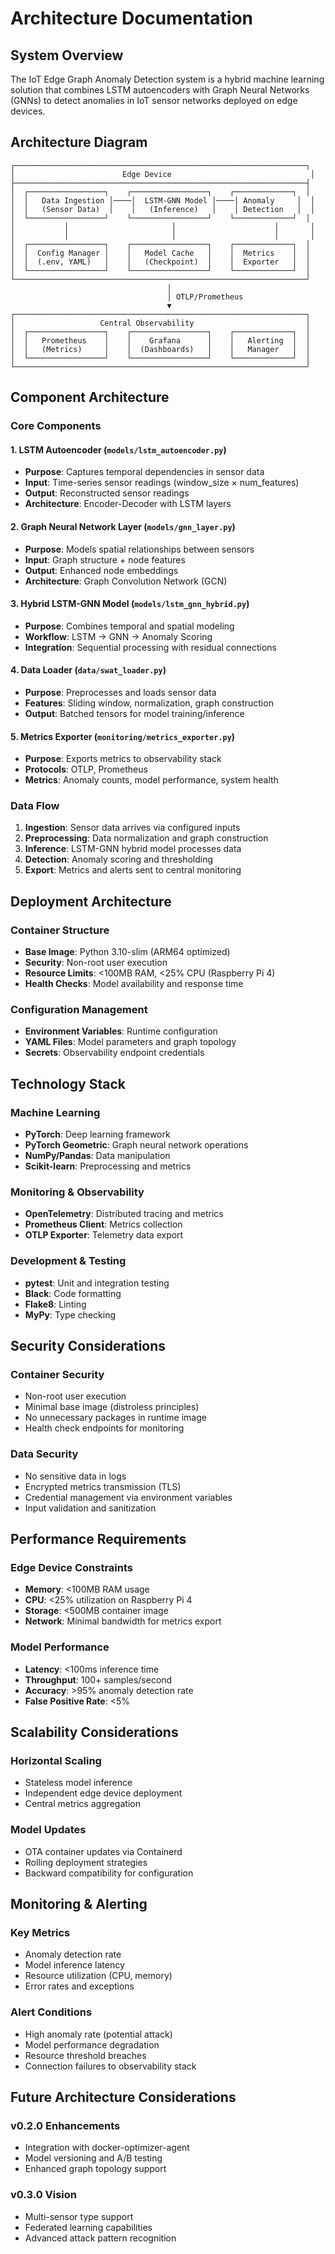 # Architecture Documentation

## System Overview

The IoT Edge Graph Anomaly Detection system is a hybrid machine learning solution that combines LSTM autoencoders with Graph Neural Networks (GNNs) to detect anomalies in IoT sensor networks deployed on edge devices.

## Architecture Diagram

```
┌─────────────────────────────────────────────────────────────────┐
│                        Edge Device                               │
├─────────────────────────────────────────────────────────────────┤
│  ┌─────────────────┐    ┌─────────────────┐    ┌─────────────┐  │
│  │   Data Ingestion │────│  LSTM-GNN Model │────│ Anomaly     │  │
│  │   (Sensor Data)  │    │   (Inference)   │    │ Detection   │  │
│  └─────────────────┘    └─────────────────┘    └─────────────┘  │
│           │                       │                      │       │
│           │                       │                      │       │
│  ┌─────────────────┐    ┌─────────────────┐    ┌─────────────┐  │
│  │  Config Manager │    │   Model Cache   │    │  Metrics    │  │
│  │  (.env, YAML)   │    │   (Checkpoint)  │    │  Exporter   │  │
│  └─────────────────┘    └─────────────────┘    └─────────────┘  │
└─────────────────────────────────────────────────────────────────┘
                                   │
                                   │ OTLP/Prometheus
                                   ▼
┌─────────────────────────────────────────────────────────────────┐
│                   Central Observability                         │
│  ┌─────────────────┐    ┌─────────────────┐    ┌─────────────┐  │
│  │   Prometheus    │    │    Grafana      │    │   Alerting  │  │
│  │   (Metrics)     │    │  (Dashboards)   │    │   Manager   │  │
│  └─────────────────┘    └─────────────────┘    └─────────────┘  │
└─────────────────────────────────────────────────────────────────┘
```

## Component Architecture

### Core Components

#### 1. LSTM Autoencoder (`models/lstm_autoencoder.py`)
- **Purpose**: Captures temporal dependencies in sensor data
- **Input**: Time-series sensor readings (window_size × num_features)
- **Output**: Reconstructed sensor readings
- **Architecture**: Encoder-Decoder with LSTM layers

#### 2. Graph Neural Network Layer (`models/gnn_layer.py`)
- **Purpose**: Models spatial relationships between sensors
- **Input**: Graph structure + node features
- **Output**: Enhanced node embeddings
- **Architecture**: Graph Convolution Network (GCN)

#### 3. Hybrid LSTM-GNN Model (`models/lstm_gnn_hybrid.py`)
- **Purpose**: Combines temporal and spatial modeling
- **Workflow**: LSTM → GNN → Anomaly Scoring
- **Integration**: Sequential processing with residual connections

#### 4. Data Loader (`data/swat_loader.py`)
- **Purpose**: Preprocesses and loads sensor data
- **Features**: Sliding window, normalization, graph construction
- **Output**: Batched tensors for model training/inference

#### 5. Metrics Exporter (`monitoring/metrics_exporter.py`)
- **Purpose**: Exports metrics to observability stack
- **Protocols**: OTLP, Prometheus
- **Metrics**: Anomaly counts, model performance, system health

### Data Flow

1. **Ingestion**: Sensor data arrives via configured inputs
2. **Preprocessing**: Data normalization and graph construction
3. **Inference**: LSTM-GNN hybrid model processes data
4. **Detection**: Anomaly scoring and thresholding
5. **Export**: Metrics and alerts sent to central monitoring

## Deployment Architecture

### Container Structure
- **Base Image**: Python 3.10-slim (ARM64 optimized)
- **Security**: Non-root user execution
- **Resource Limits**: <100MB RAM, <25% CPU (Raspberry Pi 4)
- **Health Checks**: Model availability and response time

### Configuration Management
- **Environment Variables**: Runtime configuration
- **YAML Files**: Model parameters and graph topology
- **Secrets**: Observability endpoint credentials

## Technology Stack

### Machine Learning
- **PyTorch**: Deep learning framework
- **PyTorch Geometric**: Graph neural network operations
- **NumPy/Pandas**: Data manipulation
- **Scikit-learn**: Preprocessing and metrics

### Monitoring & Observability
- **OpenTelemetry**: Distributed tracing and metrics
- **Prometheus Client**: Metrics collection
- **OTLP Exporter**: Telemetry data export

### Development & Testing
- **pytest**: Unit and integration testing
- **Black**: Code formatting
- **Flake8**: Linting
- **MyPy**: Type checking

## Security Considerations

### Container Security
- Non-root user execution
- Minimal base image (distroless principles)
- No unnecessary packages in runtime image
- Health check endpoints for monitoring

### Data Security
- No sensitive data in logs
- Encrypted metrics transmission (TLS)
- Credential management via environment variables
- Input validation and sanitization

## Performance Requirements

### Edge Device Constraints
- **Memory**: <100MB RAM usage
- **CPU**: <25% utilization on Raspberry Pi 4
- **Storage**: <500MB container image
- **Network**: Minimal bandwidth for metrics export

### Model Performance
- **Latency**: <100ms inference time
- **Throughput**: 100+ samples/second
- **Accuracy**: >95% anomaly detection rate
- **False Positive Rate**: <5%

## Scalability Considerations

### Horizontal Scaling
- Stateless model inference
- Independent edge device deployment
- Central metrics aggregation

### Model Updates
- OTA container updates via Containerd
- Rolling deployment strategies
- Backward compatibility for configuration

## Monitoring & Alerting

### Key Metrics
- Anomaly detection rate
- Model inference latency
- Resource utilization (CPU, memory)
- Error rates and exceptions

### Alert Conditions
- High anomaly rate (potential attack)
- Model performance degradation
- Resource threshold breaches
- Connection failures to observability stack

## Future Architecture Considerations

### v0.2.0 Enhancements
- Integration with docker-optimizer-agent
- Model versioning and A/B testing
- Enhanced graph topology support

### v0.3.0 Vision
- Multi-sensor type support
- Federated learning capabilities
- Advanced attack pattern recognition
